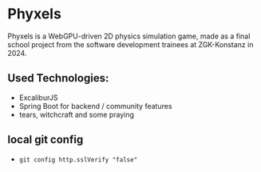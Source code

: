 # Phyxels

Phyxels is a WebGPU-driven 2D physics simulation game, made as a final school project from the software development trainees at ZGK-Konstanz in 2024.

## Used Technologies:

- ExcaliburJS
- Spring Boot for backend / community features
- tears, witchcraft and some praying

## local git config
- `git config http.sslVerify "false"`